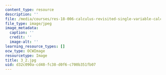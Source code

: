```yaml
---
content_type: resource
description: ''
file: /media/courses/res-18-006-calculus-revisited-single-variable-calculus-fall-2010/d32c090acd48fc38d0f6c700b351fb07_3_2.jpg
file_type: image/jpeg
image_metadata:
  caption: ''
  credit: ''
  image-alt: ''
learning_resource_types: []
ocw_type: OCWImage
resourcetype: Image
title: 3_2.jpg
uid: d32c090a-cd48-fc38-d0f6-c700b351fb07
---
```


